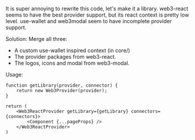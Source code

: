 It is super annoying to rewrite this code, let's make it a library. web3-react seems to have the best
provider support, but its react context is pretty low level. use-wallet and web3modal seem to have incomplete
provider support.

Solution: Merge all three:

- A custom use-wallet inspired context (in core/)
- The provider packages from web3-react.
- The logos, icons and modal from web3-modal.


Usage:

```
function getLibrary(provider, connector) {
    return new Web3Provider(provider);
}

return (
    <Web3ReactProvider getLibrary={getLibrary} connectors={connectors}>
        <Component {...pageProps} />
    </Web3ReactProvider>
)
```